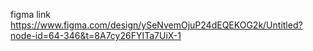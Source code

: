 figma link
https://www.figma.com/design/ySeNvemOjuP24dEQEKOG2k/Untitled?node-id=64-346&t=8A7cy26FYITa7UiX-1
